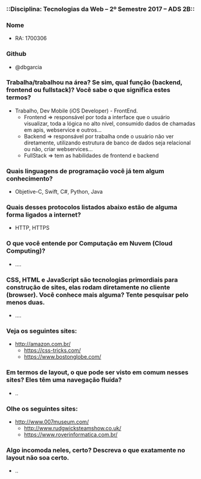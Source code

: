 ### ::Disciplina: Tecnologias da Web – 2º Semestre 2017 – ADS 2B::

### Nome
* RA: 1700306

### Github
* @dbgarcia

### Trabalha/trabalhou na área? Se sim, qual função (backend, frontend ou fullstack)? Você sabe o que significa estes termos?

* Trabalho, Dev Mobile (iOS Developer) - FrontEnd.
	* Frontend =\> responsável por toda a interface que o usuário visualizar, toda a lógica no alto nível, consumido dados de chamadas em apis, webservice e outros…
	* Backend =\> responsável por trabalha onde o usuário não ver diretamente, utilizando estrutura de banco de dados seja relacional ou não, criar webservices…
	* FullStack =\> tem as habilidades de frontend e backend

### Quais linguagens de programação você já tem algum conhecimento?
* Objetive-C, Swift, C#, Python, Java

### Quais desses protocolos listados abaixo estão de alguma forma ligados a internet?
* HTTP, HTTPS

### O que você entende por Computação em Nuvem (Cloud Computing)?
* ….

### CSS, HTML e JavaScript são tecnologias primordiais para construção de sites, elas rodam diretamente no cliente (browser). Você conhece mais alguma? Tente pesquisar pelo menos duas.
* ….

### Veja os seguintes sites:
* http://amazon.com.br/
	* https://css-tricks.com/
	* https://www.bostonglobe.com/
### Em termos de layout, o que pode ser visto em comum nesses sites? Eles têm uma navegação fluída?
* ..

### Olhe os seguintes sites:
* http://www.007museum.com/
	* http://www.rudgwicksteamshow.co.uk/
	* https://www.roverinformatica.com.br/
### Algo incomoda neles, certo? Descreva o que exatamente no layout não soa certo.
* ..